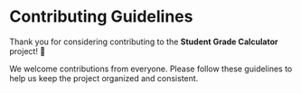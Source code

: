 # Contributing Guidelines  

Thank you for considering contributing to the **Student Grade Calculator** project! 🎉  

We welcome contributions from everyone. Please follow these guidelines to help us keep the project organized and consistent.  
